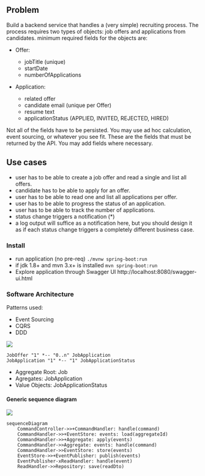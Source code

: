 ## Problem

Build a backend service that handles a (very simple) recruiting process. The process requires two types of objects: job offers and applications from candidates. minimum required fields for the objects are:

* Offer:
    * jobTitle (unique)
    * startDate
    * numberOfApplications

* Application:
    * related offer
    * candidate email (unique per Offer)
    * resume text
    * applicationStatus (APPLIED, INVITED, REJECTED, HIRED)
    
Not all of the fields have to be persisted. You may use ad hoc calculation, event sourcing, or whatever you see fit. These are the fields that must be returned by the API. You may add fields where necessary.

## Use cases
* user has to be able to create a job offer and read a single and list all offers.
* candidate has to be able to apply for an offer.
* user has to be able to read one and list all applications per offer.
* user has to be able to progress the status of an application.
* user has to be able to track the number of applications.
* status change triggers a notification (*)
* a log output will suffice as a notification here, but you should design it as if each status change triggers a completely different business case.


### Install
* run application (no pre-req)
```./mvnw spring-boot:run```
* if jdk 1.8+ and mvn 3.x+ is installed
```mvn spring-boot:run```
* Explore application through Swagger UI
http://localhost:8080/swagger-ui.html

### Software Architecture

Patterns used:
* Event Sourcing
* CQRS
* DDD

[![](https://mermaid.ink/img/eyJjb2RlIjoiY2xhc3NEaWFncmFtXG5cdEpvYk9mZmVyIFwiMVwiICotLSBcIjAuLm5cIiBKb2JBcHBsaWNhdGlvblxuXHRKb2JBcHBsaWNhdGlvbiBcIjFcIiAqLS0gXCIxXCIgSm9iQXBwbGljYXRpb25TdGF0dXNcblx0XG5cdFx0XHRcdFx0IiwibWVybWFpZCI6eyJ0aGVtZSI6ImRlZmF1bHQifSwidXBkYXRlRWRpdG9yIjpmYWxzZX0)](https://mermaid-js.github.io/mermaid-live-editor/#/edit/eyJjb2RlIjoiY2xhc3NEaWFncmFtXG5cdEpvYk9mZmVyIFwiMVwiICotLSBcIjAuLm5cIiBKb2JBcHBsaWNhdGlvblxuXHRKb2JBcHBsaWNhdGlvbiBcIjFcIiAqLS0gXCIxXCIgSm9iQXBwbGljYXRpb25TdGF0dXNcblx0XG5cdFx0XHRcdFx0IiwibWVybWFpZCI6eyJ0aGVtZSI6ImRlZmF1bHQifSwidXBkYXRlRWRpdG9yIjpmYWxzZX0)

```
JobOffer "1" *-- "0..n" JobApplication
JobApplication "1" *-- "1" JobApplicationStatus
```

* Aggregate Root: Job
* Agregates: JobApplication
* Value Objects: JobApplicationStatus

#### Generic sequence diagram

[![](https://mermaid.ink/img/eyJjb2RlIjoic2VxdWVuY2VEaWFncmFtXG5cdENvbW1hbmRDb250cm9sbGVyLT4-K0NvbW1hbmRIYW5kbGVyOiBoYW5kbGUoY29tbWFuZClcblx0Q29tbWFuZEhhbmRsZXItPj4rRXZlbnRTdG9yZTogZXZlbnRzOiBsb2FkKGFnZ3JlZ2F0ZUlkKVxuXHRDb21tYW5kSGFuZGxlci0-PitBZ2dyZWdhdGU6IGFwcGx5KGV2ZW50cylcblx0Q29tbWFuZEhhbmRsZXItPj5BZ2dyZWdhdGU6IGV2ZW50czogaGFuZGxlKGNvbW1hbmQpXG5cdENvbW1hbmRIYW5kbGVyLT4-RXZlbnRTdG9yZTogc3RvcmUoZXZlbnRzKVxuXHRFdmVudFN0b3JlLT4-K0V2ZW50UHVibGlzaGVyOiBwdWJsaXNoKGV2ZW50cylcblx0RXZlbnRQdWJsaXNoZXIteFJlYWRIYW5kbGVyOiBoYW5kbGUoZXZlbnQpXG5cdFJlYWRIYW5kbGVyLT4-UmVwb3NpdG9yeTogc2F2ZShyZWFkRHRvKVxuXG5cblxuXG5cdFx0XHRcdFx0IiwibWVybWFpZCI6eyJ0aGVtZSI6ImRlZmF1bHQifSwidXBkYXRlRWRpdG9yIjpmYWxzZX0)](https://mermaid-js.github.io/mermaid-live-editor/#/edit/eyJjb2RlIjoic2VxdWVuY2VEaWFncmFtXG5cdENvbW1hbmRDb250cm9sbGVyLT4-K0NvbW1hbmRIYW5kbGVyOiBoYW5kbGUoY29tbWFuZClcblx0Q29tbWFuZEhhbmRsZXItPj4rRXZlbnRTdG9yZTogZXZlbnRzOiBsb2FkKGFnZ3JlZ2F0ZUlkKVxuXHRDb21tYW5kSGFuZGxlci0-PitBZ2dyZWdhdGU6IGFwcGx5KGV2ZW50cylcblx0Q29tbWFuZEhhbmRsZXItPj5BZ2dyZWdhdGU6IGV2ZW50czogaGFuZGxlKGNvbW1hbmQpXG5cdENvbW1hbmRIYW5kbGVyLT4-RXZlbnRTdG9yZTogc3RvcmUoZXZlbnRzKVxuXHRFdmVudFN0b3JlLT4-K0V2ZW50UHVibGlzaGVyOiBwdWJsaXNoKGV2ZW50cylcblx0RXZlbnRQdWJsaXNoZXIteFJlYWRIYW5kbGVyOiBoYW5kbGUoZXZlbnQpXG5cdFJlYWRIYW5kbGVyLT4-UmVwb3NpdG9yeTogc2F2ZShyZWFkRHRvKVxuXG5cblxuXG5cdFx0XHRcdFx0IiwibWVybWFpZCI6eyJ0aGVtZSI6ImRlZmF1bHQifSwidXBkYXRlRWRpdG9yIjpmYWxzZX0)

```
sequenceDiagram
	CommandController->>+CommandHandler: handle(command)
	CommandHandler->>+EventStore: events: load(aggregateId)
	CommandHandler->>+Aggregate: apply(events)
	CommandHandler->>Aggregate: events: handle(command)
	CommandHandler->>EventStore: store(events)
	EventStore->>+EventPublisher: publish(events)
	EventPublisher-xReadHandler: handle(event)
	ReadHandler->>Repository: save(readDto)
```
